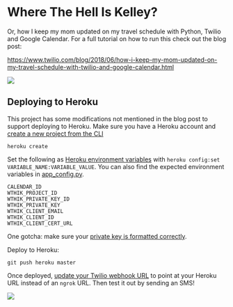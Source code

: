 # Where The Hell Is Kelley?

Or, how I keep my mom updated on my travel schedule with Python, Twilio and Google Calendar. For a full tutorial on how to run this check out the blog post:

https://www.twilio.com/blog/2018/06/how-i-keep-my-mom-updated-on-my-travel-schedule-with-twilio-and-google-calendar.html

![](https://www.twilio.com/blog/wp-content/uploads/2018/06/Screen-Shot-2018-06-12-at-11.34.16-AM-1024x386.png)

## Deploying to Heroku

This project has some modifications not mentioned in the blog post to support deploying to Heroku. Make sure you have a Heroku account and [create a new project from the CLI](https://devcenter.heroku.com/articles/heroku-cli)

```heroku create```

Set the following as [Heroku environment variables](https://devcenter.heroku.com/articles/config-vars#set-a-config-var) with `heroku config:set VARIABLE_NAME:VARIABLE_VALUE`. You can also find the expected environment variables in [app_config.py](app_config.py).

```
CALENDAR_ID
WTHIK_PROJECT_ID
WTHIK_PRIVATE_KEY_ID
WTHIK_PRIVATE_KEY
WTHIK_CLIENT_EMAIL
WTHIK_CLIENT_ID
WTHIK_CLIENT_CERT_URL
```

One gotcha: make sure your [private key is formatted correctly](https://github.com/robinske/wthik/issues/1#issuecomment-396741043).

Deploy to Heroku:

```
git push heroku master
```

Once deployed, [update your Twilio webhook URL](https://www.twilio.com/blog/2018/06/how-i-keep-my-mom-updated-on-my-travel-schedule-with-twilio-and-google-calendar.html#h.rh3zgjz8i0qb) to point at your Heroku URL instead of an `ngrok` URL. Then test it out by sending an SMS!

![](https://pbs.twimg.com/media/DXpurHnW0AIOWie.jpg)


